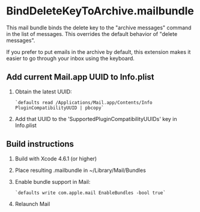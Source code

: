 # BindDeleteKeyToArchive.mailbundle

This mail bundle binds the delete key to the "archive messages" command in the list of messages. This overrides the default behavior of "delete messages".

If you prefer to put emails in the archive by default, this extension makes it easier to go through your inbox using the keyboard.

## Add current Mail.app UUID to Info.plist

1. Obtain the latest UUID:

       `defaults read /Applications/Mail.app/Contents/Info PluginCompatibilityUUID | pbcopy`

2. Add that UUID to the 'SupportedPluginCompatibilityUUIDs' key in
   Info.plist

## Build instructions

1. Build with Xcode 4.6.1 (or higher)
2. Place resulting .mailbundle in ~/Library/Mail/Bundles
3. Enable bundle support in Mail:

       `defaults write com.apple.mail EnableBundles -bool true`
       
4. Relaunch Mail 
